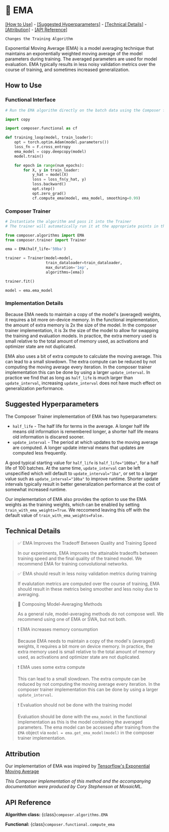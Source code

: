 # 🚚 EMA

[\[How to Use\]](#how-to-use) - [\[Suggested Hyperparameters\]](#suggested-hyperparameters) - [\[Technical Details\]](#technical-details) - [\[Attribution\]](#attribution) - [\[API Reference\]](#api-reference)

`Changes the Training Algorithm`

Exponential Moving Average (EMA) is a model averaging technique that maintains an exponentially weighted moving average of the model parameters during training. The averaged parameters are used for model evaluation. EMA typically results in less noisy validation metrics over the course of training, and sometimes increased generalization.

## How to Use

### Functional Interface

```python
# Run the EMA algorithm directly on the batch data using the Composer functional API

import copy

import composer.functional as cf

def training_loop(model, train_loader):
    opt = torch.optim.Adam(model.parameters())
    loss_fn = F.cross_entropy
    ema_model = copy.deepcopy(model)
    model.train()

    for epoch in range(num_epochs):
        for X, y in train_loader:
            y_hat = model(X)
            loss = loss_fn(y_hat, y)
            loss.backward()
            opt.step()
            opt.zero_grad()
            cf.compute_ema(model, ema_model, smoothing=0.99)
```

### Composer Trainer

<!-- TODO: Address timeouts -->
<!--pytest-codeblocks:skip-->
```python
# Instantiate the algorithm and pass it into the Trainer
# The trainer will automatically run it at the appropriate points in the training loop

from composer.algorithms import EMA
from composer.trainer import Trainer

ema = EMA(half_life='50ba')

trainer = Trainer(model=model,
                  train_dataloader=train_dataloader,
                  max_duration='1ep',
                  algorithms=[ema])

trainer.fit()

model = ema.ema_model
```

### Implementation Details

Because EMA needs to maintain a copy of the model's (averaged) weights, it requires a bit more on-device memory. In the functional implementation, the amount of extra memory is 2x the size of the model. In the composer trainer implementation, it is 3x the size of the model to allow for swapping the training and evaluation models. In practice, the extra memory used is small relative to the total amount of memory used, as activations and optimizer state are not duplicated.

EMA also uses a bit of extra compute to calculate the moving average. This can lead to a small slowdown. The extra compute can be reduced by not computing the moving average every iteration. In the composer trainer implementation this can be done by using a larger `update_interval`. In practice we find that as long as `half_life` is much larger than `update_interval`, increasing `update_interval` does not have much effect on generalization performance.

## Suggested Hyperparameters

The Composer Trainer implementation of EMA has two hyperparameters:

- `half_life` - The half life for terms in the average. A longer half life means old information is remembered longer, a shorter half life means old information is discared sooner.
- `update_interval` - The period at which updates to the moving average are computed. A longer update interval means that updates are computed less frequently.

A good typical starting value for `half_life` is `half_life="100ba"`, for a half life of 100 batches. At the same time, `update_interval` can be left unspecified which will default to `update_interval="1ba"`, or set to a larger value such as `update_interval="10ba"` to improve runtime. Shorter update intervals typically result in better generalization performance at the cost of somewhat increased runtime.

Our implementation of EMA also provides the option to use the EMA weights as the training weights, which can be enabled by setting `train_with_ema_weights=True`. We reccomend leaving this off with the default value of `train_with_ema_weights=False.`

## Technical Details

> ✅ EMA Improves the Tradeoff Between Quality and Training Speed
>
> In our experiments, EMA improves the attainable tradeoffs between training speed and the final quality of the trained model.
> We recommend EMA for training convolutional networks.

>  ✅ EMA should result in less noisy validation metrics during training
>
> If evalutation metrics are computed over the course of training, EMA should result in
> these metrics being smoother and less noisy due to averaging.

> 🚧 Composing Model-Averaging Methods
>
> As a general rule, model-averaging methods do not compose well. We recommend using one
> of EMA or SWA, but not both.

> ❗ EMA increases memory consumption
>
> Because EMA needs to maintain a copy of the model's (averaged) weights, it requires a bit more on device memory. In practice, the extra memory used is small relative to the total amount of memory used, as activations and optimizer state are not duplicated.

> ❗ EMA uses some extra compute
>
>This can lead to a small slowdown. The extra compute can be reduced by not computing the moving average every iteration. In the composer trainer implementation this can be done by using a larger `update_interval`.

> ❗ Evaluation should not be done with the training model
>
> Evaluation should be done with the `ema_model` in the functional implementation as this is the model containing the averaged parameters. The ema model can be accessed after training from the `EMA` object via `model = ema.get_ema_model(model)` in the composer trainer implementation.


## Attribution

Our implementation of EMA was inspired by [Tensorflow's Exponential Moving Average](https://www.tensorflow.org/api_docs/python/tf/train/ExponentialMovingAverage)

*This Composer implementation of this method and the accompanying documentation were produced by Cory Stephenson at MosaicML.*

## API Reference

**Algorithm class:** {class}`composer.algorithms.EMA`

**Functional:** {class}`composer.functional.compute_ema`
